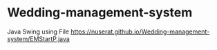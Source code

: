 # Wedding-management-system
Java Swing using File
     https://nuserat.github.io/Wedding-management-system/EMStartP.java
